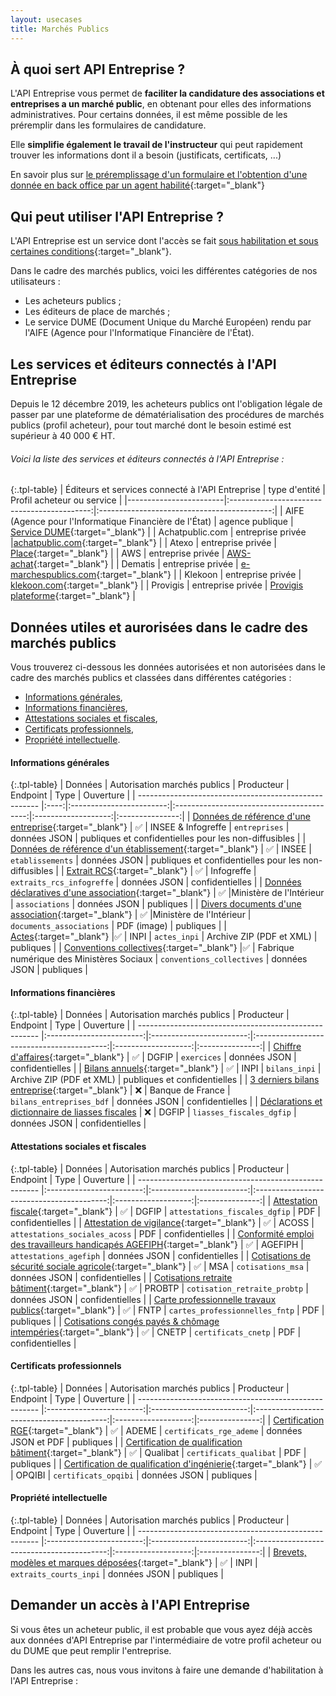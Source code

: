 ```yaml
---
layout: usecases
title: Marchés Publics
---
```


## À quoi sert API Entreprise ?

L'API Entreprise vous permet de **faciliter la candidature des associations et entreprises a un marché public**, en obtenant pour elles des informations administratives.
Pour certains données, il est même possible de les préremplir dans les formulaires de candidature.

Elle **simplifie également le travail de l'instructeur** qui peut rapidement trouver les informations dont il a besoin (justificats, certificats, ...)

En savoir plus sur [le préremplissage d'un formulaire et l'obtention d'une donnée en back office par un agent habilité](https://entreprise.api.gouv.fr/doc/#cas-usage){:target="_blank"}

## Qui peut utiliser l'API Entreprise ?

L'API Entreprise est un service dont l'accès se fait [sous habilitation et sous certaines conditions](https://entreprise.api.gouv.fr/doc/#acces){:target="_blank"}.

Dans le cadre des marchés publics, voici les différentes catégories de nos utilisateurs : 
- Les acheteurs publics ; 
- Les éditeurs de place de marchés ; 
- Le service DUME (Document Unique du Marché Européen) rendu par l'AIFE (Agence pour l'Informatique Financière de l'État).

## Les services et éditeurs connectés à l'API Entreprise

Depuis le 12 décembre 2019, les acheteurs publics ont l'obligation légale de passer par une plateforme de dématérialisation des procédures de marchés publics (profil acheteur), pour tout marché dont le besoin estimé est supérieur à 40 000 € HT.

###### Voici la liste des services et éditeurs connectés à l'API Entreprise : 

{:.tpl-table}
| Éditeurs et services connecté à l'API Entreprise        |     type d'entité  |    Profil acheteur ou service        |
|------------------------|:-------------------------------------------:|:-------------------------------------------:|
|    AIFE <br>(Agence pour l'Informatique Financière de l'État)       |  agence publique | [Service DUME](https://dume.chorus-pro.gouv.fr/#/){:target="_blank"} |
|      Achatpublic.com     | entreprise privée |[achatpublic.com](https://www.achatpublic.com/){:target="_blank"}  |
|    Atexo                 | entreprise privée | [Place](https://www.marches-publics.gouv.fr/){:target="_blank"}     |
|    AWS                   |    entreprise privée |    [AWS-achat](https://www.marches-publics.info){:target="_blank"}                                      |
|    Dematis               |     entreprise privée |       [e-marchespublics.com](https://www.e-marchespublics.com/){:target="_blank"}                                |
|    Klekoon          | entreprise privée |     [klekoon.com](https://www.klekoon.com/){:target="_blank"}                                        |
|    Provigis              |    entreprise privée |     [Provigis plateforme](https://www.provigis.com/connexion-plateforme-donneur-dordres/){:target="_blank"}                                     |

## Données utiles et aurorisées dans le cadre des marchés publics

Vous trouverez ci-dessous les données autorisées et non autorisées dans le cadre des marchés publics et classées dans différentes catégories :
- [Informations générales](#infos_generales),
- [Informations financières](#infos_financieres),
- [Attestations sociales et fiscales](#attestations_sociales_fiscales),
- [Certificats professionnels](#certificats_pro),
- [Propriété intellectuelle](#propriete_intellectuelle).


#### Informations générales <a id="infos_generales"></a>

{:.tpl-table}
| Données   | Autorisation marchés publics   |        Producteur        |                 Endpoint                  |        Type         |    Ouverture    |
| ----------------------------------------------------- |:----:|:------------------------:|:-----------------------------------------:|:-------------------:|:---------------:|
| [Données de référence d'une entreprise](https://entreprise.api.gouv.fr/catalogue/#entreprises){:target="_blank"}                  | ✅ |  INSEE & Infogreffe    |            `entreprises`            |    données JSON     |    publiques et confidentielles pour les non-diffusibles    |
| [Données de référence d'un établissement](https://entreprise.api.gouv.fr/catalogue/#etablissements){:target="_blank"}                | ✅ |         INSEE           |          `etablissements`           |    données JSON     |    publiques et confidentielles pour les non-diffusibles    |
| [Extrait  RCS](https://entreprise.api.gouv.fr/catalogue/#extraits_rcs_infogreffe){:target="_blank"}                                           |     ✅ |   Infogreffe        |         `extraits_rcs_infogreffe`         |    données JSON     |    confidentielles    |
| [Données déclaratives d'une association](https://entreprise.api.gouv.fr/catalogue/#associations){:target="_blank"}                 | ✅ |Ministère de l'Intérieur |              `associations`               |    données JSON     |    publiques    |
| [Divers documents d'une association](https://entreprise.api.gouv.fr/catalogue/#documents_associations){:target="_blank"}                     | ✅ |Ministère de l'Intérieur |         `documents_associations`          |     PDF (image)     |    publiques    |
| [Actes](https://entreprise.api.gouv.fr/catalogue/#actes_inpi){:target="_blank"}                     |✅ | INPI |         `actes_inpi`          |     Archive ZIP (PDF et XML)     |    publiques    |
| [Conventions collectives](https://entreprise.api.gouv.fr/catalogue/#conventions_collectives){:target="_blank"}                     |✅ | Fabrique numérique des Ministères Sociaux |         `conventions_collectives`          |     données JSON     |    publiques    |

#### Informations financières <a id="infos_financieres"></a>

{:.tpl-table}
| Données                                              | Autorisation marchés publics   |        Producteur        |                 Endpoint                  |        Type         |    Ouverture    |
| ----------------------------------------------------- |:------------------------:|:------------------------:|:-----------------------------------------:|:-------------------:|:---------------:|
| [Chiffre d'affaires](https://entreprise.api.gouv.fr/catalogue/#exercices){:target="_blank"}                                     |     ✅ |     DGFIP           |                `exercices`                |    données JSON     | confidentielles |
| [Bilans annuels](https://entreprise.api.gouv.fr/catalogue/#bilans_inpi){:target="_blank"}                                     |     ✅ |  INPI     |         `bilans_inpi`          |    Archive ZIP (PDF et XML)     | publiques et confidentielles |
| [3 derniers bilans entreprise](https://entreprise.api.gouv.fr/catalogue/#bilans_entreprises_bdf){:target="_blank"}                                     |     ❌ |  Banque de France     |         `bilans_entreprises_bdf`          |    données JSON     | confidentielles |
| [Déclarations et dictionnaire de liasses fiscales](https://entreprise.api.gouv.fr/catalogue/#liasses_fiscales_dgfip)      |        ❌ |    DGFIP           |         `liasses_fiscales_dgfip`          |    données JSON     | confidentielles |

#### Attestations sociales et fiscales <a id="attestations_sociales_fiscales"></a>

{:.tpl-table}
| Données              |  Autorisation marchés publics   |       Producteur        |                 Endpoint                  |        Type         |    Ouverture    |
| ----------------------------------------------------- |:------------------------:|:------------------------:|:-----------------------------------------:|:-------------------:|:---------------:|
| [Attestation fiscale](https://entreprise.api.gouv.fr/catalogue/#attestations_fiscales_dgfip){:target="_blank"}                                    |      ✅ |    DGFIP           |       `attestations_fiscales_dgfip`       |     PDF     | confidentielles |
| [Attestation de vigilance](https://entreprise.api.gouv.fr/catalogue/#attestations_sociales_acoss){:target="_blank"}                               |  ✅ |        ACOSS           |       `attestations_sociales_acoss`       |     PDF    | confidentielles |
| [Conformité emploi des travailleurs handicapés AGEFIPH](https://entreprise.api.gouv.fr/catalogue/#attestations_agefiph){:target="_blank"}  |   ✅ |      AGEFIPH          |          `attestations_agefiph`           |    données JSON     | confidentielles |
| [Cotisations de sécurité sociale agricole](https://entreprise.api.gouv.fr/catalogue/#cotisations_msa){:target="_blank"}                | ✅ |          MSA            |             `cotisations_msa`             |    données JSON     | confidentielles |
| [Cotisations retraite bâtiment](https://entreprise.api.gouv.fr/catalogue/#cotisation_retraite_probtp){:target="_blank"}                       |  ✅ |        PROBTP          | `cotisation_retraite_probtp` |    données JSON     |   confidentielles    |
| [Carte professionnelle travaux publics](https://entreprise.api.gouv.fr/catalogue/#cartes_professionnelles_fntp){:target="_blank"}         |       ✅ |   FNTP           |            `cartes_professionnelles_fntp`            |         PDF         |    publiques    |
| [Cotisations congés payés & chômage intempéries](https://entreprise.api.gouv.fr/catalogue/#certificats_cnetp){:target="_blank"}         |   ✅ |       CNETP           |            `certificats_cnetp`            |         PDF         |    confidentielles    |

#### Certificats professionnels <a id="certificats_pro"></a>

{:.tpl-table}
| Données      |  Autorisation marchés publics   |       Producteur        |                 Endpoint                  |        Type         |    Ouverture    |
| ----------------------------------------------------- |:------------------------:|:------------------------:|:-----------------------------------------:|:-------------------:|:---------------:|
| [Certification RGE](https://entreprise.api.gouv.fr/catalogue/#certificats_rge_ademe){:target="_blank"}                                      |    ✅ |      ADEME           |          `certificats_rge_ademe`          | données JSON et PDF |    publiques    |
| [Certification de qualification bâtiment](https://entreprise.api.gouv.fr/catalogue/#certificats_qualibat){:target="_blank"}                  |    ✅ |      Qualibat          |           `certificats_qualibat`            |    PDF     |    publiques    |
| [Certification de qualification d'ingénierie](https://entreprise.api.gouv.fr/catalogue/#certificats_opqibi){:target="_blank"}                  |   ✅ |       OPQIBI          |           `certificats_opqibi`            |    données JSON     |    publiques    |


#### Propriété intellectuelle <a id="propriete_intellectuelle"></a>

{:.tpl-table}
| Données          |    Autorisation marchés publics   |     Producteur        |                 Endpoint                  |        Type         |    Ouverture    |
| ----------------------------------------------------- |:------------------------:|:------------------------:|:-----------------------------------------:|:-------------------:|:---------------:|
| [Brevets, modèles et marques déposées](https://entreprise.api.gouv.fr/catalogue/#extraits_courts_inpi){:target="_blank"}                   | ✅ |          INPI           |          `extraits_courts_inpi`           |    données JSON     |    publiques    |


## Demander un accès à l'API Entreprise

Si vous êtes un acheteur public, il est probable que vous ayez déjà accès aux données d'API Entreprise par l'intermédiaire de votre profil acheteur ou du DUME que peut remplir l'entreprise.

Dans les autres cas, nous vous invitons à faire une demande d'habilitation à l'API Entreprise :

